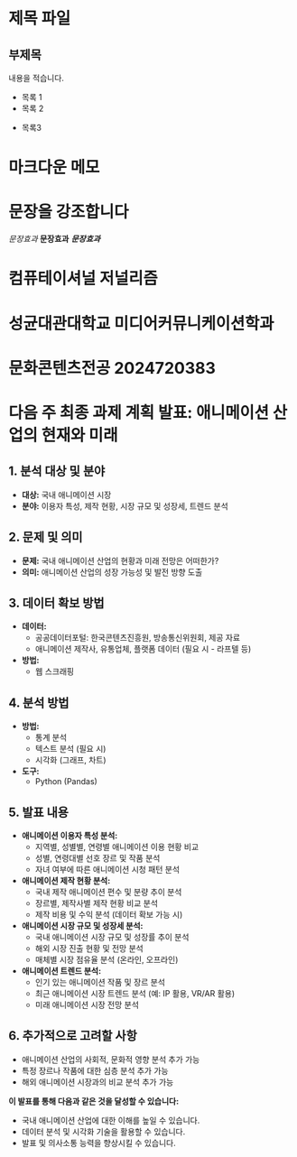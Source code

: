# 제목 파일
## 부제목

내용을 적습니다.
- 목록 1
- 목록 2
* 목록3

# 마크다운 메모
# 문장을 강조합니다
*문장효과*
**문장효과**
***문장효과***

# 컴퓨테이셔널 저널리즘
# 성균대관대학교 미디어커뮤니케이션학과
# 문화콘텐츠전공 2024720383

# 다음 주 최종 과제 계획 발표: 애니메이션 산업의 현재와 미래

## 1. 분석 대상 및 분야

* **대상:** 국내 애니메이션 시장
* **분야:** 이용자 특성, 제작 현황, 시장 규모 및 성장세, 트렌드 분석

## 2. 문제 및 의미

* **문제:** 국내 애니메이션 산업의 현황과 미래 전망은 어떠한가?
* **의미:** 애니메이션 산업의 성장 가능성 및 발전 방향 도출

## 3. 데이터 확보 방법

* **데이터:**
    * 공공데이터포털: 한국콘텐츠진흥원, 방송통신위원회, 제공 자료
    * 애니메이션 제작사, 유통업체, 플랫폼 데이터 (필요 시 - 라프텔 등)
* **방법:**
    * 웹 스크래핑

## 4. 분석 방법

* **방법:**
    * 통계 분석
    * 텍스트 분석 (필요 시)
    * 시각화 (그래프, 차트)
* **도구:**
    * Python (Pandas)

## 5. 발표 내용

* **애니메이션 이용자 특성 분석:**
    * 지역별, 성별별, 연령별 애니메이션 이용 현황 비교
    * 성별, 연령대별 선호 장르 및 작품 분석
    * 자녀 여부에 따른 애니메이션 시청 패턴 분석
* **애니메이션 제작 현황 분석:**
    * 국내 제작 애니메이션 편수 및 분량 추이 분석
    * 장르별, 제작사별 제작 현황 비교 분석
    * 제작 비용 및 수익 분석 (데이터 확보 가능 시)
* **애니메이션 시장 규모 및 성장세 분석:**
    * 국내 애니메이션 시장 규모 및 성장률 추이 분석
    * 해외 시장 진출 현황 및 전망 분석
    * 매체별 시장 점유율 분석 (온라인, 오프라인)
* **애니메이션 트렌드 분석:**
    * 인기 있는 애니메이션 작품 및 장르 분석
    * 최근 애니메이션 시장 트렌드 분석 (예: IP 활용, VR/AR 활용)
    * 미래 애니메이션 시장 전망 분석

## 6. 추가적으로 고려할 사항

* 애니메이션 산업의 사회적, 문화적 영향 분석 추가 가능
* 특정 장르나 작품에 대한 심층 분석 추가 가능
* 해외 애니메이션 시장과의 비교 분석 추가 가능

**이 발표를 통해 다음과 같은 것을 달성할 수 있습니다:**

* 국내 애니메이션 산업에 대한 이해를 높일 수 있습니다.
* 데이터 분석 및 시각화 기술을 활용할 수 있습니다.
* 발표 및 의사소통 능력을 향상시킬 수 있습니다.





